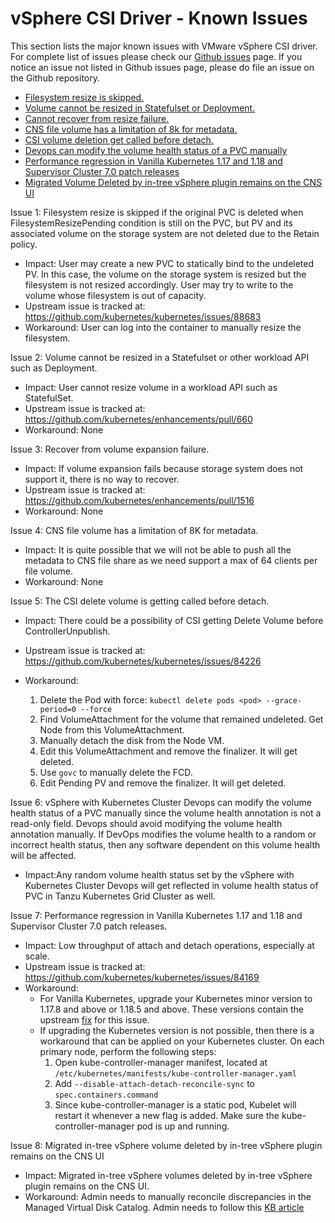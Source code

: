 <!-- markdownlint-disable MD033 -->
<!-- markdownlint-disable MD034 -->
# vSphere CSI Driver - Known Issues

This section lists the major known issues with VMware vSphere CSI driver. For complete list of issues please check our [Github issues](https://github.com/kubernetes-sigs/vsphere-csi-driver/issues) page. If you notice an issue not listed in Github issues page, please do file an issue on the Github repository.

- [Filesystem resize is skipped.](#issue_1)
- [Volume cannot be resized in Statefulset or Deployment.](#issue_2)
- [Cannot recover from resize failure.](#issue_3)
- [CNS file volume has a limitation of 8k for metadata.](#issue_4)
- [CSI volume deletion get called before detach.](#issue_5)
- [Devops can modify the volume health status of a PVC manually](#issue_6)
- [Performance regression in Vanilla Kubernetes 1.17 and 1.18 and Supervisor Cluster 7.0 patch releases](#issue_7)
- [Migrated Volume Deleted by in-tree vSphere plugin remains on the CNS UI](#issue_8)

Issue 1<a id="issue_1"></a>: Filesystem resize is skipped if the original PVC is deleted when FilesystemResizePending condition is still on the PVC, but PV and its associated volume on the storage system are not deleted due to the Retain policy.

- Impact: User may create a new PVC to statically bind to the undeleted PV. In this case, the volume on the storage system is resized but the filesystem is not resized accordingly. User may try to write to the volume whose filesystem is out of capacity.
- Upstream issue is tracked at: https://github.com/kubernetes/kubernetes/issues/88683
- Workaround: User can log into the container to manually resize the filesystem.

Issue 2<a id="issue_2"></a>: Volume cannot be resized in a Statefulset or other workload API such as Deployment.

- Impact: User cannot resize volume in a workload API such as StatefulSet.
- Upstream issue is tracked at: https://github.com/kubernetes/enhancements/pull/660
- Workaround: None

Issue 3<a id="issue_3"></a>: Recover from volume expansion failure.

- Impact: If volume expansion fails because storage system does not support it, there is no way to recover.
- Upstream issue is tracked at: https://github.com/kubernetes/enhancements/pull/1516
- Workaround: None

Issue 4<a id="issue_4"></a>: CNS file volume has a limitation of 8K for metadata.

- Impact: It is quite possible that we will not be able to push all the metadata to CNS file share as we need support a max of 64 clients per file volume.
- Workaround: None

Issue 5<a id="issue_5"></a>: The CSI delete volume is getting called before detach.

- Impact: There could be a possibility of CSI getting Delete Volume before ControllerUnpublish.
- Upstream issue is tracked at: https://github.com/kubernetes/kubernetes/issues/84226
- Workaround:

    1. Delete the Pod with force:
       `kubectl delete pods <pod> --grace-period=0 --force`
    2. Find VolumeAttachment for the volume that remained undeleted. Get Node from this VolumeAttachment.
    3. Manually detach the disk from the Node VM.
    4. Edit this VolumeAttachment and remove the finalizer. It will get deleted.
    5. Use `govc` to manually delete the FCD.
    6. Edit Pending PV and remove the finalizer. It will get deleted.

Issue 6<a id="issue_6"></a>: vSphere with Kubernetes Cluster Devops can modify the volume health status of a PVC manually since the volume health annotation is not a read-only field. Devops should avoid modifying the volume health annotation manually. If DevOps modifies the volume health to a random or incorrect health status, then any software dependent on this volume health will be affected.

- Impact:Any random volume health status set by the vSphere with Kubernetes Cluster Devops will get reflected in volume health status of PVC in Tanzu Kubernetes Grid Cluster as well.

Issue 7<a id="issue_7"></a>: Performance regression in Vanilla Kubernetes 1.17 and 1.18 and Supervisor Cluster 7.0 patch releases.

- Impact: Low throughput of attach and detach operations, especially at scale.
- Upstream issue is tracked at: https://github.com/kubernetes/kubernetes/issues/84169
- Workaround:  
  - For Vanilla Kubernetes, upgrade your Kubernetes minor version to 1.17.8 and above or 1.18.5 and above. These versions contain the upstream [fix](https://github.com/kubernetes/kubernetes/pull/91307) for this issue.
  - If upgrading the Kubernetes version is not possible, then there is a workaround that can be applied on your Kubernetes cluster. On each primary node, perform the following steps:
    1. Open kube-controller-manager manifest, located at `/etc/kubernetes/manifests/kube-controller-manager.yaml`
    2. Add `--disable-attach-detach-reconcile-sync` to `spec.containers.command`
    3. Since kube-controller-manager is a static pod, Kubelet will restart it whenever a new flag is added. Make sure the kube-controller-manager pod is up and running.

Issue 8<a id="issue_8"></a>: Migrated in-tree vSphere volume deleted by in-tree vSphere plugin remains on the CNS UI

- Impact: Migrated in-tree vSphere volumes deleted by in-tree vSphere plugin remains on the CNS UI.
- Workaround: Admin needs to manually reconcile discrepancies in the Managed Virtual Disk Catalog. Admin needs to follow this [KB article](https://kb.vmware.com/s/article/2147750)
